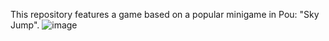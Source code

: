 This repository features a game based on a popular minigame in Pou: "Sky Jump". 
![image](https://github.com/user-attachments/assets/56193394-2e05-495c-b6f5-25a507406897)

